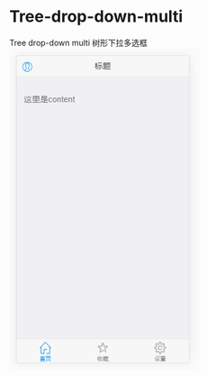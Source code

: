 # Tree-drop-down-multi
Tree drop-down multi 树形下拉多选框 
![视图](https://raw.githubusercontent.com/hongmaju/light7Local/master/img/productShow/20170518152848.png)
